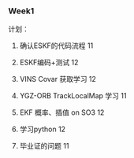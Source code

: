 ### Week1 

计划：<br>
1. 确认ESKF的代码流程  11
2. ESKF编码+测试 12
3. VINS Covar 获取学习 12
4. YGZ-ORB TrackLocalMap 学习 11
5. EKF 概率、插值 on SO3 12 
6. 学习python 12

7. 毕业证的问题 11